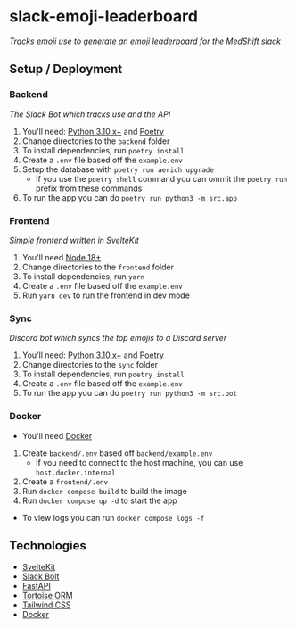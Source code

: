 # slack-emoji-leaderboard
*Tracks emoji use to generate an emoji leaderboard for the MedShift slack*

## Setup / Deployment

### Backend
*The Slack Bot which tracks use and the API*
1. You'll need: [Python 3.10.x+](https://python.org) and [Poetry](https://python-poetry.org)
2. Change directories to the `backend` folder
3. To install dependencies, run `poetry install`
4. Create a `.env` file based off the `example.env`
5. Setup the database with `poetry run aerich upgrade`
   - If you use the `poetry shell` command you can ommit the `poetry run` prefix from these commands
6. To run the app you can do `poetry run python3 -m src.app`

### Frontend
*Simple frontend written in SvelteKit*
1. You'll need [Node 18+](https://nodejs.org/)
2. Change directories to the `frontend` folder
3. To install dependencies, run `yarn`
4. Create a `.env` file based off the `example.env`
5. Run `yarn dev` to run the frontend in dev mode

### Sync
*Discord bot which syncs the top emojis to a Discord server*
1. You'll need: [Python 3.10.x+](https://python.org) and [Poetry](https://python-poetry.org)
2. Change directories to the `sync` folder
3. To install dependencies, run `poetry install`
4. Create a `.env` file based off the `example.env`
5. To run the app you can do `poetry run python3 -m src.bot`

### Docker
- You'll need [Docker](https://docker.com/)
1. Create `backend/.env` based off `backend/example.env`
   - If you need to connect to the host machine, you can use `host.docker.internal`
1. Create a `frontend/.env`
2. Run `docker compose build` to build the image
3. Run `docker compose up -d` to start the app
- To view logs you can run `docker compose logs -f`

## Technologies
- [SvelteKit](https://kit.svelte.dev/)
- [Slack Bolt](https://slack.dev/bolt-python/concepts)
- [FastAPI](https://fastapi.tiangolo.com/)
- [Tortoise ORM](https://tortoise-orm.readthedocs.io/)
- [Tailwind CSS](https://tailwindcss.com/)
- [Docker](https://docker.com/)
